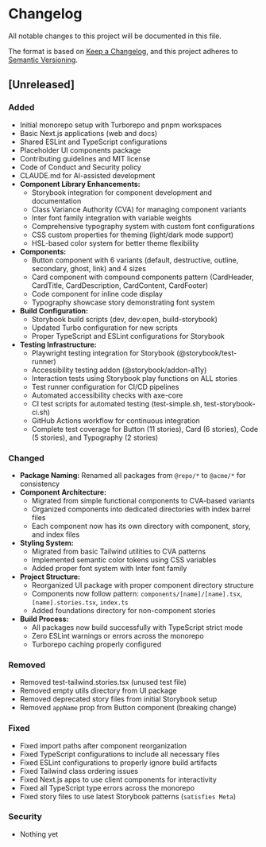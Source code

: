 # Changelog

All notable changes to this project will be documented in this file.

The format is based on [Keep a Changelog](https://keepachangelog.com/en/1.1.0/),
and this project adheres to [Semantic Versioning](https://semver.org/spec/v2.0.0.html).

## [Unreleased]

### Added

- Initial monorepo setup with Turborepo and pnpm workspaces
- Basic Next.js applications (web and docs)
- Shared ESLint and TypeScript configurations
- Placeholder UI components package
- Contributing guidelines and MIT license
- Code of Conduct and Security policy
- CLAUDE.md for AI-assisted development
- **Component Library Enhancements:**
  - Storybook integration for component development and documentation
  - Class Variance Authority (CVA) for managing component variants
  - Inter font family integration with variable weights
  - Comprehensive typography system with custom font configurations
  - CSS custom properties for theming (light/dark mode support)
  - HSL-based color system for better theme flexibility
- **Components:**
  - Button component with 6 variants (default, destructive, outline, secondary, ghost, link) and 4 sizes
  - Card component with compound components pattern (CardHeader, CardTitle, CardDescription, CardContent, CardFooter)
  - Code component for inline code display
  - Typography showcase story demonstrating font system
- **Build Configuration:**
  - Storybook build scripts (dev, dev:open, build-storybook)
  - Updated Turbo configuration for new scripts
  - Proper TypeScript and ESLint configurations for Storybook
- **Testing Infrastructure:**
  - Playwright testing integration for Storybook (@storybook/test-runner)
  - Accessibility testing addon (@storybook/addon-a11y)
  - Interaction tests using Storybook play functions on ALL stories
  - Test runner configuration for CI/CD pipelines
  - Automated accessibility checks with axe-core
  - CI test scripts for automated testing (test-simple.sh, test-storybook-ci.sh)
  - GitHub Actions workflow for continuous integration
  - Complete test coverage for Button (11 stories), Card (6 stories), Code (5 stories), and Typography (2 stories)

### Changed

- **Package Naming:** Renamed all packages from `@repo/*` to `@acme/*` for consistency
- **Component Architecture:**
  - Migrated from simple functional components to CVA-based variants
  - Organized components into dedicated directories with index barrel files
  - Each component now has its own directory with component, story, and index files
- **Styling System:**
  - Migrated from basic Tailwind utilities to CVA patterns
  - Implemented semantic color tokens using CSS variables
  - Added proper font system with Inter font family
- **Project Structure:**
  - Reorganized UI package with proper component directory structure
  - Components now follow pattern: `components/[name]/[name].tsx`, `[name].stories.tsx`, `index.ts`
  - Added foundations directory for non-component stories
- **Build Process:**
  - All packages now build successfully with TypeScript strict mode
  - Zero ESLint warnings or errors across the monorepo
  - Turborepo caching properly configured

### Removed

- Removed test-tailwind.stories.tsx (unused test file)
- Removed empty utils directory from UI package
- Removed deprecated story files from initial Storybook setup
- Removed `appName` prop from Button component (breaking change)

### Fixed

- Fixed import paths after component reorganization
- Fixed TypeScript configurations to include all necessary files
- Fixed ESLint configurations to properly ignore build artifacts
- Fixed Tailwind class ordering issues
- Fixed Next.js apps to use client components for interactivity
- Fixed all TypeScript type errors across the monorepo
- Fixed story files to use latest Storybook patterns (`satisfies Meta`)

### Security

- Nothing yet
